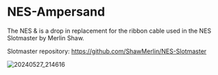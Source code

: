 # NES-Ampersand
The NES & is a drop in replacement for the ribbon cable used in the NES Slotmaster by Merlin Shaw.

Slotmaster repository: https://github.com/ShawMerlin/NES-Slotmaster

![20240527_214616](https://github.com/J-DSilva/NES-Ampersand/assets/44735235/c47e8569-6bb0-4681-a8a1-48f332c4bc0a)

